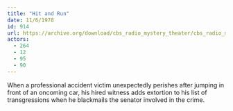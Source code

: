 ```yaml
---
title: "Hit and Run"
date: 11/6/1978
id: 914
url: https://archive.org/download/cbs_radio_mystery_theater/cbs_radio_mystery_theater-0901-0950.zip/cbs_radio_mystery_theater-0901-0950%2Fcbsrmt_0914_hit_and_run.mp3
actors:
  - 264
  - 12
  - 95
  - 90
---
```

When a professional accident victim unexpectedly perishes after jumping in front of an oncoming car, his hired witness adds extortion to his list of transgressions when he blackmails the senator involved in the crime.